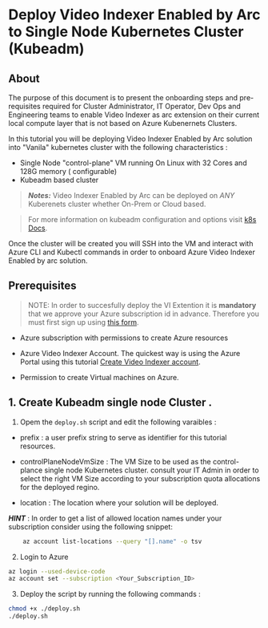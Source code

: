 # Deploy Video Indexer Enabled by Arc to Single Node Kubernetes Cluster (Kubeadm)

## About

The purpose of this document is to present the onboarding steps and pre-requisites required for Cluster Administrator, IT Operator, Dev Ops and Engineering teams to enable Video Indexer as arc extension on their current local compute layer that is not based on Azure Kubenernets Clusters.

In this tutorial you will be deploying Video Indexer Enabled by Arc solution into "Vanila" kubernetes cluster with the following characteristics :

* Single Node "control-plane" VM running On Linux with 32 Cores and 128G memory ( configurable)
* Kubeadm based cluster

> **_Notes:_** Video Indexer Enabled by Arc can be deployed on *ANY* Kuberenets cluster whether On-Prem or Cloud based.

>  For more information on kubeadm configuration and options visit [k8s Docs](https://kubernetes.io/docs/setup/production-environment/tools/kubeadm/create-cluster-kubeadm/).


Once the cluster will be created you will SSH into the VM and interact with Azure CLI and Kubectl commands in order to onboard
Azure Video Indexer Enabled by arc solution.


## Prerequisites

>NOTE: In order to succesfully deploy the VI Extention it is **mandatory** that we approve your Azure subscription id in advance. Therefore you must first sign up using [this form](https://aka.ms/vi-register).

- Azure subscription with permissions to create Azure resources
- Azure Video Indexer Account. The quickest way is using the Azure Portal using this tutorial [Create Video Indexer account](https://learn.microsoft.com/azure/azure-video-indexer/create-account-portal#use-the-azure-portal-to-create-an-azure-video-indexer-account).

- Permission to create Virtual machines on Azure.


## 1. Create Kubeadm single node Cluster .

1. Opem the `deploy.sh` script and edit the following varaibles :

- prefix : a user prefix string to serve as identifier for this tutorial resources.

- controlPlaneNodeVmSize : The VM Size to be used as the control-plance single node Kubernetes cluster. consult your IT Admin 
in order to select the right VM Size according to your subscription quota allocations for the deployed regino.

- location : The location where your solution will be deployed.

**_HINT_** : In order to get a list of allowed location names under your subscription consider using the following snippet: 

```bash
    az account list-locations --query "[].name" -o tsv
```

2. Login to Azure

```bash
az login --used-device-code
az account set --subscription <Your_Subscription_ID>
```

3. Deploy the script by running the following commands : 

```bash
chmod +x ./deploy.sh
./deploy.sh
```
